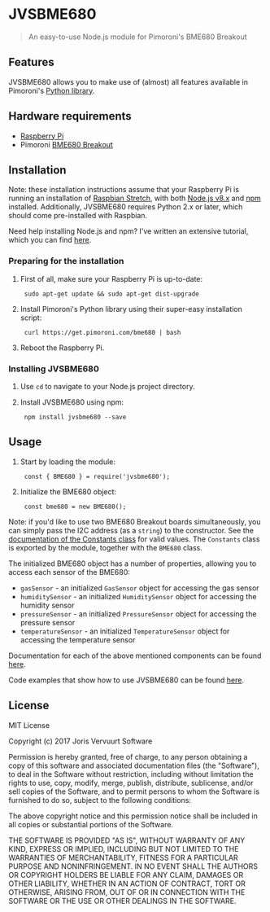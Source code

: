 # JVSBME680
> An easy-to-use Node.js module for Pimoroni's BME680 Breakout

## Features
JVSBME680 allows you to make use of (almost) all features available in Pimoroni's [Python library](https://github.com/pimoroni/bme680).

## Hardware requirements

* [Raspberry Pi](https://www.raspberrypi.org/)
* Pimoroni [BME680 Breakout](https://shop.pimoroni.com/products/bme680)

## Installation
Note: these installation instructions assume that your Raspberry Pi is running an installation of [Raspbian Stretch](https://www.raspberrypi.org/downloads/raspbian/), with both [Node.js v8.x](https://nodejs.org/) and [npm](https://www.npmjs.com/) installed. Additionally, JVSBME680 requires Python 2.x or later, which should come pre-installed with Raspbian.

Need help installing Node.js and npm? I've written an extensive tutorial, which you can find [here](https://github.com/jorisvervuurt/Tutorials/blob/master/Raspberry%20Pi/Installing%20and%20updating%20Node.js%20and%20npm.md).

### Preparing for the installation
1. First of all, make sure your Raspberry Pi is up-to-date:

        sudo apt-get update && sudo apt-get dist-upgrade

2. Install Pimoroni's Python library using their super-easy installation script:

        curl https://get.pimoroni.com/bme680 | bash

3. Reboot the Raspberry Pi.

### Installing JVSBME680
1. Use `cd` to navigate to your Node.js project directory.

2. Install JVSBME680 using npm:

        npm install jvsbme680 --save

## Usage
1. Start by loading the module:

        const { BME680 } = require('jvsbme680');

2. Initialize the BME680 object:

        const bme680 = new BME680();

Note: if you'd like to use two BME680 Breakout boards simultaneously, you can simply pass the I2C address (as a `string`) to the constructor. See the [documentation of the Constants class](https://github.com/jorisvervuurt/JVSBME680/tree/master/documentation/Constants.md) for valid values. The `Constants` class is exported by the module, together with the `BME680` class.

The initialized BME680 object has a number of properties, allowing you to access each sensor of the BME680:

* `gasSensor` - an initialized `GasSensor` object for accessing the gas sensor
* `humiditySensor` - an initialized `HumiditySensor` object for accessing the humidity sensor
* `pressureSensor` - an initialized `PressureSensor` object for accessing the pressure sensor
* `temperatureSensor` - an initialized `TemperatureSensor` object for accessing the temperature sensor

Documentation for each of the above mentioned components can be found [here](https://github.com/jorisvervuurt/JVSBME680/tree/master/documentation).

Code examples that show how to use JVSBME680 can be found [here](https://github.com/jorisvervuurt/JVSBME680/tree/master/examples).

## License
MIT License

Copyright (c) 2017 Joris Vervuurt Software

Permission is hereby granted, free of charge, to any person obtaining a copy
of this software and associated documentation files (the "Software"), to deal
in the Software without restriction, including without limitation the rights
to use, copy, modify, merge, publish, distribute, sublicense, and/or sell
copies of the Software, and to permit persons to whom the Software is
furnished to do so, subject to the following conditions:

The above copyright notice and this permission notice shall be included in all
copies or substantial portions of the Software.

THE SOFTWARE IS PROVIDED "AS IS", WITHOUT WARRANTY OF ANY KIND, EXPRESS OR
IMPLIED, INCLUDING BUT NOT LIMITED TO THE WARRANTIES OF MERCHANTABILITY,
FITNESS FOR A PARTICULAR PURPOSE AND NONINFRINGEMENT. IN NO EVENT SHALL THE
AUTHORS OR COPYRIGHT HOLDERS BE LIABLE FOR ANY CLAIM, DAMAGES OR OTHER
LIABILITY, WHETHER IN AN ACTION OF CONTRACT, TORT OR OTHERWISE, ARISING FROM,
OUT OF OR IN CONNECTION WITH THE SOFTWARE OR THE USE OR OTHER DEALINGS IN THE
SOFTWARE.

